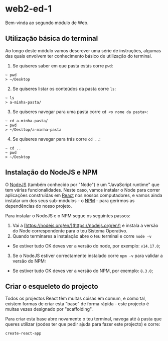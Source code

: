 # web2-ed-1

Bem-vinda ao segundo módulo de Web.

## Utilização básica do terminal

Ao longo deste módulo vamos descrever uma série de instruções, algumas das quais envolvem ter conhecimento básico de utilização do terminal.

1. Se quiseres saber em que pasta estás corre `pwd`:

```
~ pwd
> ~/Desktop
```

2. Se quiseres listar os conteúdos da pasta corre `ls`:

```
~ ls
> a-minha-pasta/
```

3. Se quiseres navegar para uma pasta corre `cd <o nome da pasta>`:
```
~ cd a-minha-pasta/
~ pwd
> ~/Desltop/a-minha-pasta
```

4. Se quiseres navegar para trás corre `cd ..`:

```
~ cd ..
~ pwd
> ~/Desktop
```

## Instalação do NodeJS e NPM

O [NodeJS](https://nodejs.org/en/) (também conhecido por "Node") é um "JavaScript runtime" que tem várias funcionalidades.
Neste caso, vamos instalar o Node para correr aplicações construídas em [React](https://reactjs.org/) nos nossos computadores, e vamos ainda instalar um dos seus sub-módulos - o [NPM](https://www.npmjs.com/) - para gerirmos as dependências do nosso projeto.

Para instalar o NodeJS e o NPM segue os seguintes passos:
1. Vai a [https://nodejs.org/en/](https://nodejs.org/en/) e instala a versão do Node correspondente para o teu Sistema Operativo.
2. Quando terminares a instalação abre o teu terminal e corre `node -v`
 * Se estiver tudo OK deves ver a versão do node, por exemplo: `v14.17.0`;
3. Se o NodeJS estiver correctamente instalado corre `npm -v` para validar a versão do NPM:
 * Se estiver tudo OK deves ver a versão do NPM, por exemplo: `8.3.0`;

## Criar o esqueleto do projecto

Todos os projectos React têm muitas coisas em comum, e como tal, existem formas de criar esta "base" de forma rápida - este projecto é muitas vezes designado por "scaffolding".

Para criar esta base abre novamente o teu terminal, navega até à pasta que queres utilizar (podes ter que pedir ajuda para fazer este projecto) e corre:

```
create-react-app
```

